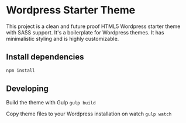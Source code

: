 # Wordpress Starter Theme
This project is a clean and future proof HTML5 Wordpress starter theme with SASS support. It's a boilerplate for Wordpress themes. It has minimalistic styling and is highly customizable.

## Install dependencies
```bash
npm install
```

## Developing
Build the theme with Gulp
`gulp build`

Copy theme files to your Wordpress installation on watch
`gulp watch`

